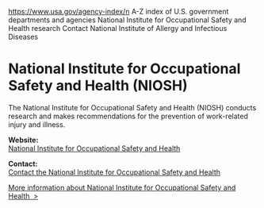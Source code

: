 

https://www.usa.gov/agency-index/n
A-Z index of U.S. government departments and agencies
National Institute for Occupational Safety and Health research
Contact National Institute of Allergy and Infectious Diseases

# National Institute for Occupational Safety and Health (NIOSH)

The National Institute for Occupational Safety and Health (NIOSH) conducts research and makes recommendations for the prevention of work-related injury and illness.

**Website:**  
[National Institute for Occupational Safety and Health](https://www.cdc.gov/niosh/)

**Contact:**  
[Contact the National Institute for Occupational Safety and Health](https://www.cdc.gov/niosh/contact/)

[More information about National Institute for Occupational Safety and Health  >](https://www.usa.gov/agencies/national-institute-of-occupational-safety-and-health)
